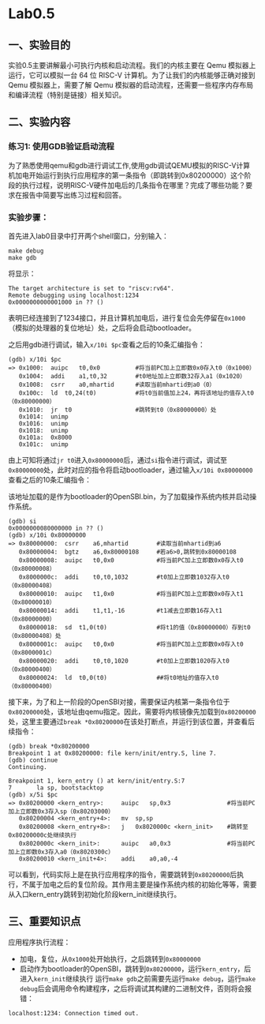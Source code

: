 # **Lab0.5**

## **一、实验目的**

实验0.5主要讲解最小可执行内核和启动流程。我们的内核主要在 Qemu 模拟器上运行，它可以模拟一台 64 位 RISC-V 计算机。为了让我们的内核能够正确对接到 Qemu 模拟器上，需要了解 Qemu 模拟器的启动流程，还需要一些程序内存布局和编译流程（特别是链接）相关知识。



## 二、实验内容

### 练习1: 使用GDB验证启动流程

为了熟悉使用qemu和gdb进行调试工作,使用gdb调试QEMU模拟的RISC-V计算机加电开始运行到执行应用程序的第一条指令（即跳转到0x80200000）这个阶段的执行过程，说明RISC-V硬件加电后的几条指令在哪里？完成了哪些功能？要求在报告中简要写出练习过程和回答。



### 实验步骤：

首先进入lab0目录中打开两个shell窗口，分别输入：

```
make debug
make gdb
```

将显示：

```
The target architecture is set to "riscv:rv64".
Remote debugging using localhost:1234
0x0000000000001000 in ?? ()
```

表明已经连接到了1234接口，并且计算机加电后，进行复位会先停留在`0x1000`（模拟的处理器的复位地址）处，之后将会启动bootloader。

之后用gdb进行调试，输入`x/10i $pc`查看之后的10条汇编指令：

```
(gdb) x/10i $pc
=> 0x1000:	auipc	t0,0x0          #将当前PC加上立即数0x0存入t0（0x1000）
   0x1004:	addi	a1,t0,32        #t0地址加上立即数32存入a1（0x1020）
   0x1008:	csrr	a0,mhartid      #读取当前mhartid到a0（0）
   0x100c:	ld	t0,24(t0)           #将t0当前值加上24，再将该地址的值存入t0（0x80000000）
   0x1010:	jr	t0                  #跳转到t0（0x80000000）处
   0x1014:	unimp
   0x1016:	unimp
   0x1018:	unimp
   0x101a:	0x8000
   0x101c:	unimp
```

由上可知将通过`jr t0`进入`0x80000000`后，通过`si`指令进行调试，调试至`0x80000000`处，此时对应的指令将启动bootloader，通过输入`x/10i 0x80000000`查看之后的10条汇编指令：

该地址加载的是作为bootloader的OpenSBI.bin，为了加载操作系统内核并启动操作系统。

```
(gdb) si
0x0000000080000000 in ?? ()
(gdb) x/10i 0x80000000
=> 0x80000000:	csrr	a6,mhartid        #读取当前mhartid到a6
   0x80000004:	bgtz	a6,0x80000108     #若a6>0,跳转到0x80000108
   0x80000008:	auipc	t0,0x0            #将当前PC加上立即数0x0存入t0（0x80000008）
   0x8000000c:	addi	t0,t0,1032        #t0加上立即数1032存入t0（0x80000408）
   0x80000010:	auipc	t1,0x0            #将当前PC加上立即数0x0存入t1（0x80000010）
   0x80000014:	addi	t1,t1,-16         #t1减去立即数16存入t1（0x80000000）
   0x80000018:	sd	t1,0(t0)              #将t1的值（0x80000000）存到t0（0x80000408）处
   0x8000001c:	auipc	t0,0x0            #将当前PC加上立即数0x0存入t0（0x8000001c）
   0x80000020:	addi	t0,t0,1020        #t0加上立即数1020存入t0（0x80000400）
   0x80000024:	ld	t0,0(t0)              ##将t0地址的值存入t0（0x80000400）
```

 接下来，为了和上一阶段的OpenSBI对接，需要保证内核第一条指令位于`0x80200000`处，该地址由qemu指定。因此，需要将内核镜像先加载到`0x80200000`处，这里主要通过`break *0x80200000`在该处打断点，并运行到该位置，并查看后续指令：

```
(gdb) break *0x80200000
Breakpoint 1 at 0x80200000: file kern/init/entry.S, line 7.
(gdb) continue
Continuing.

Breakpoint 1, kern_entry () at kern/init/entry.S:7
7	    la sp, bootstacktop
(gdb) x/5i $pc
=> 0x80200000 <kern_entry>:		auipc	sp,0x3                #将当前PC加上立即数0x3存入sp（0x80203000）
   0x80200004 <kern_entry+4>:	mv	sp,sp                     
   0x80200008 <kern_entry+8>:	j	0x8020000c <kern_init>    #跳转至0x80200000c处继续执行
   0x8020000c <kern_init>:		auipc	a0,0x3                #将当前PC加上立即数0x3存入a0（0x8020300c）
   0x80200010 <kern_init+4>:	addi	a0,a0,-4
```

可以看到，代码实际上是在执行应用程序的指令，需要跳转到`0x80200000`后执行，不属于加电之后的复位阶段。其作用主要是操作系统内核的初始化等等，需要从入口kern_entry跳转到初始化阶段kern_init继续执行。



## 三、重要知识点

应用程序执行流程：

- 加电，复位，从`0x1000`处开始执行，之后跳转到`0x80000000`
- 启动作为bootloader的OpenSBI，跳转到`0x80200000`，运行`kern_entry`，后进入`kern_init`继续执行 
运行`make gdb`之前需要先运行`make debug`，运行`make debug`后会调用命令构建程序，之后将调试其构建的二进制文件，否则将会报错：

```
localhost:1234: Connection timed out.
```

